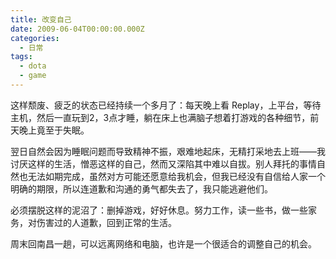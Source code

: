 ```yaml
---
title: 改变自己
date: 2009-06-04T00:00:00.000Z
categories:
  - 日常
tags:
  - dota
  - game
---
```


这样颓废、疲乏的状态已经持续一个多月了：每天晚上看 Replay，上平台，等待主机，然后一直玩到2，3点才睡，躺在床上也满脑子想着打游戏的各种细节，前天晚上竟至于失眠。

翌日自然会因为睡眠问题而导致精神不振，艰难地起床，无精打采地去上班——我讨厌这样的生活，憎恶这样的自己，然而又深陷其中难以自拔。别人拜托的事情自然也无法如期完成，虽然对方可能还愿意给我机会，但我已经没有自信给人家一个明确的期限，所以连道歉和沟通的勇气都失去了，我只能逃避他们。

必须摆脱这样的泥沼了：删掉游戏，好好休息。努力工作，读一些书，做一些家务，对伤害过的人道歉，回到正常的生活。

周末回南昌一趟，可以远离网络和电脑，也许是一个很适合的调整自己的机会。

